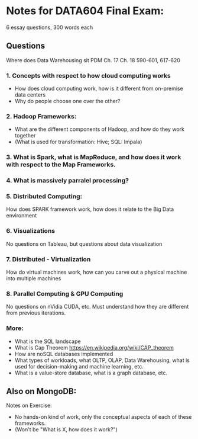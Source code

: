# Notes for DATA604 Final Exam:
6 essay questions, 300 words each

## Questions
Where does Data Warehousing sit
PDM Ch. 17 Ch. 18 590-601, 617-620
### 1. Concepts with respect to how cloud computing works
- How does cloud computing work, how is it different from on-premise data centers  
- Why do people choose one over the other?
### 2. Hadoop Frameworks:
- What are the different components of Hadoop, and how do they work together
- (What is used for transformation: Hive; SQL: Impala)
### 3. What is Spark, what is MapReduce, and how does it work with respect to the Map Frameworks.
### 4. What is massively parralel processing? 
### 5. Distributed Computing:
How does SPARK framework work, how does it relate to the Big Data environment
### 6. Visualizations
No questions on Tableau, but questions about data visualization
### 7. Distributed - Virtualization
How do virtual machines work, how can you carve out a physical machine into multiple machines
### 8. Parallel Computing & GPU Computing
No questions on nVidia CUDA, etc. Must understand how they are different from previous iterations.

### More:
- What is the SQL landscape
- What is Cap Theorem https://en.wikipedia.org/wiki/CAP_theorem
- How are noSQL databases implemented
- What types of workloads, what OLTP, OLAP, Data Warehousing, what is used for decision-making and machine learning, etc.
- What is a value-store database, what is a graph database, etc.

## Also on MongoDB:
Notes on Exercise:
- No hands-on kind of work, only the conceptual aspects of each of these frameworks. 
- (Won't be "What is X, how does it work?")
